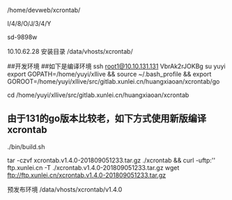 /home/devweb/xcrontab/

I/4/8/O/J/3/4/Y

sd-9898w

10.10.62.28 安装目录
/data/vhosts/xcrontab/


##开发环境
##如下是编译环境
ssh root1@10.10.131.131
VbrAk2rJOKBg
su yuyi
export GOPATH=/home/yuyi/xllive && source  ~/.bash_profile && export GOROOT=/home/yuyi/xllive/src/gitlab.xunlei.cn/huangxiaoan/xcrontab/go

cd /home/yuyi/xllive/src/gitlab.xunlei.cn/huangxiaoan/xcrontab

## 由于131的go版本比较老，如下方式使用新版编译xcrontab
./bin/build.sh

tar -czvf xcrontab.v1.4.0-201809051233.tar.gz ./xcrontab && curl -uftp:'' ftp.xunlei.cn -T ./xcrontab.v1.4.0-201809051233.tar.gz
wget ftp://ftp.xunlei.cn/xcrontab.v1.4.0-201809051233.tar.gz


预发布环境
/data/vhosts/xcrontab/v1.4.0

